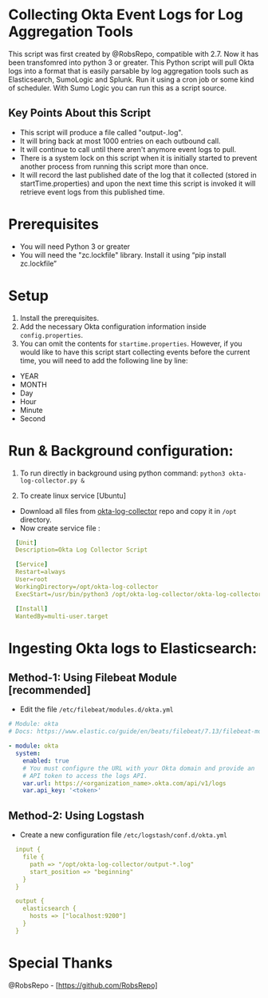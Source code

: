 # Collecting Okta Event Logs for Log Aggregation Tools

This script was first created by @RobsRepo, compatible with 2.7. Now it has been transfomred into python 3 or greater.
This Python script will pull Okta logs into a format that is easily parsable by log aggregation tools such as Elasticsearch, SumoLogic and Splunk. Run it using a cron job or some kind of scheduler. With Sumo Logic you can run this as a script source.

## Key Points About this Script
  - This script will produce a file called "output-<current date>.log".
  - It will bring back at most 1000 entries on each outbound call. 
  - It will continue to call until there aren't anymore event logs to pull.
  - There is a system lock on this script when it is initially started to prevent another process from running this script more than once.
  - It will record the last published date of the log that it collected (stored in startTime.properties) and upon the next time this script is invoked it will retrieve event logs from this published time.

# Prerequisites
-	You will need Python 3 or greater
-	You will need the "zc.lockfile" library. Install it using “pip install zc.lockfile”

# Setup
1. Install the prerequisites.
2. Add the necessary Okta configuration information inside `config.properties`.
3. You can omit the contents for `startime.properties`. However, if you would like to have this script start collecting events before the current time, you will need to add the following line by line:
 * YEAR
 * MONTH
 * Day
 * Hour
 * Minute
 * Second
 
# Run & Background configuration:
1. To run directly in background using python command:
  `python3 okta-log-collector.py &`
  
2. To create linux service [Ubuntu]
  - Download all files from [okta-log-collector](https://github.com/0ccupi3R/automation-scripts/new/main/okta-log-collector) repo and copy it in `/opt` directory.
  - Now create service file :
```yaml
  [Unit]
  Description=Okta Log Collector Script

  [Service]
  Restart=always
  User=root
  WorkingDirectory=/opt/okta-log-collector
  ExecStart=/usr/bin/python3 /opt/okta-log-collector/okta-log-collector.py

  [Install]
  WantedBy=multi-user.target
```

# Ingesting Okta logs to Elasticsearch:
  ## Method-1: Using Filebeat Module [recommended]
  - Edit the file `/etc/filebeat/modules.d/okta.yml`
  ```yaml
  # Module: okta
  # Docs: https://www.elastic.co/guide/en/beats/filebeat/7.13/filebeat-module-okta.html

  - module: okta
    system:
      enabled: true
      # You must configure the URL with your Okta domain and provide an
      # API token to access the logs API.
      var.url: https://<organization_name>.okta.com/api/v1/logs
      var.api_key: '<token>'
  ```
  
  ## Method-2: Using Logstash
  - Create a new configuration file `/etc/logstash/conf.d/okta.yml`
  ```yaml
    input {
      file {
        path => "/opt/okta-log-collector/output-*.log"
        start_position => "beginning"
      }
    }

    output {
      elasticsearch {
        hosts => ["localhost:9200"]  
      }
    }
  ```
  
# Special Thanks
  @RobsRepo - [https://github.com/RobsRepo]
